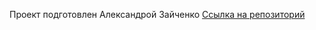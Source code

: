 Проект подготовлен Александрой Зайченко
 [Ссылка на репозиторий](https://github.com/tishka1691/posmotri_v_okno.git)